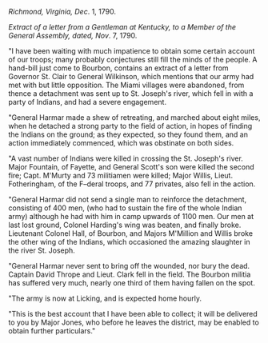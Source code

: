 *Richmond, Virginia, Dec*. 1, 1790.*Extract of a letter from a Gentleman at Kentucky,  to a Member of the General Assembly, dated,  Nov*. 7, 1790."I have been waiting with much impatience to obtain some certain account of our troops; many probably conjectures still fill the minds of the people. A hand-bill just come to Bourbon, contains an extract of a letter from Governor St. Clair to General Wilkinson, which mentions that our army had met with but little opposition. The Miami villages were abandoned, from thence a detachment was sent up to St. Joseph's river, which fell in with a party of Indians, and had a severe engagement."General Harmar made a shew of retreating, and marched about eight miles, when he detached a strong party to the field of action, in hopes of finding the Indians on the ground; as they expected, so they found them, and an action immediately commenced, which was obstinate on both sides."A vast number of Indians were killed in crossing the St. Joseph's river. Major Fountain, of Fayette, and General Scott's son were killed the second fire; Capt. M'Murty and 73 militiamen were killed; Major Willis, Lieut. Fotheringham, of the F–deral troops, and 77 privates, also fell in the action."General Harmar did not send a single man to reinforce the detachment, consisting of 400 men, (who had to sustain the fire of the whole Indian army) although he had with him in camp upwards of 1100 men. Our men at last lost ground, Colonel Harding's wing was beaten, and finally broke. Lieutenant Colonel Hall, of Bourbon, and Majors M'Million and Willis broke the other wing of the Indians, which occasioned the amazing slaughter in the river St. Joseph."General Harmar never sent to bring off the wounded, nor bury the dead. Captain David Thrope and Lieut. Clark fell in the field. The Bourbon militia has suffered very much, nearly one third of them having fallen on the spot."The army is now at Licking, and is expected home hourly."This is the best account that I have been able to collect; it will be delivered to you by Major Jones, who before he leaves the district, may be enabled to obtain further particulars."